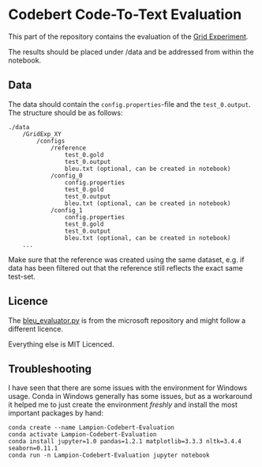 # Codebert Code-To-Text Evaluation

This part of the repository contains the evaluation of the [Grid Experiment](../GridExperiment).

The results should be placed under /data and be addressed from within the notebook. 

## Data 

The data should contain the `config.properties`-file and the `test_0.output`.
The structure should be as follows: 

```
./data
    /GridExp_XY
        /configs
            /reference
                test_0.gold
                test_0.output
                bleu.txt (optional, can be created in notebook)
            /config_0
                config.properties
                test_0.gold
                test_0.output
                bleu.txt (optional, can be created in notebook)
            /config_1
                config.properties
                test_0.gold
                test_0.output
                bleu.txt (optional, can be created in notebook)
    ...
```

Make sure that the reference was created using the same dataset, 
e.g. if data has been filtered out that the reference still reflects the exact same test-set.

## Licence

The [bleu_evaluator.py](bleu_evaluator.py) is from the microsoft repository and might follow a different licence.

Everything else is MIT Licenced.

## Troubleshooting

I have seen that there are some issues with the environment for Windows usage. 
Conda in Windows generally has some issues, but as a workaround it helped me to just 
create the environment *freshly* and install the most important packages by hand:

```
conda create --name Lampion-Codebert-Evaluation
conda activate Lampion-Codebert-Evaluation
conda install jupyter=1.0 pandas=1.2.1 matplotlib=3.3.3 nltk=3.4.4 seaborn=0.11.1
conda run -n Lampion-Codebert-Evaluation jupyter notebook
```
